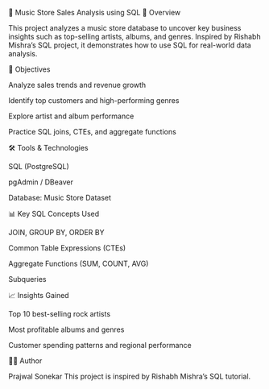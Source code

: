🎵 Music Store Sales Analysis using SQL
📘 Overview

This project analyzes a music store database to uncover key business insights such as top-selling artists, albums, and genres.
Inspired by Rishabh Mishra’s SQL project, it demonstrates how to use SQL for real-world data analysis.

🧠 Objectives

Analyze sales trends and revenue growth

Identify top customers and high-performing genres

Explore artist and album performance

Practice SQL joins, CTEs, and aggregate functions

🛠️ Tools & Technologies

SQL (PostgreSQL)

pgAdmin / DBeaver

Database: Music Store Dataset

📊 Key SQL Concepts Used

JOIN, GROUP BY, ORDER BY

Common Table Expressions (CTEs)

Aggregate Functions (SUM, COUNT, AVG)

Subqueries

📈 Insights Gained

Top 10 best-selling rock artists

Most profitable albums and genres

Customer spending patterns and regional performance

👨‍💻 Author

Prajwal Sonekar
This project is inspired by Rishabh Mishra’s SQL tutorial.
